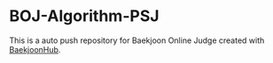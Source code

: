 # BOJ-Algorithm-PSJ
This is a auto push repository for Baekjoon Online Judge created with [BaekjoonHub](https://github.com/BaekjoonHub/BaekjoonHub).
